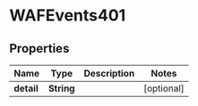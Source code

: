 

# WAFEvents401


## Properties

| Name | Type | Description | Notes |
|------------ | ------------- | ------------- | -------------|
|**detail** | **String** |  |  [optional] |



